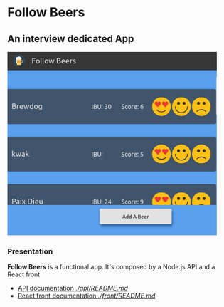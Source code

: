# Follow Beers

## An interview dedicated App

<img src="./doc/screenshot.png" alt="Follow-Beers screenshot" />

### Presentation

**Follow Beers** is a functional app. It's composed by a Node.js API and a React front

- [API documentation _./api/README.md_](./api/README.md)
- [React front documentation _./front/README.md_](./front/README.md)
